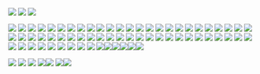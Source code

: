 

![](https://i.postimg.cc/jq4hBZD6/Untitled1445-20230807101953.png)
[![](https://file.garden/Zlc_rlwZaj3gLlZ-/Untitled36_20240530231616.png)](https://bundlrs.cc/bIackIung)
![](https://i.postimg.cc/jq4hBZD6/Untitled1445-20230807101953.png)




![](https://64.media.tumblr.com//tumblr_pbdnbphVX21xz2nuuo2_100.gif) ![](https://64.media.tumblr.com/013f6afe7b85ab7af6b95c176f02521f/7c3dd077ed76e2f9-65/s250x400/f1cc12da865accaa3ee70d8d08a4d8321ca28c39.jpg) ![](https://64.media.tumblr.com/dd8819522e5cfe8b7db8836f4fe53ac4/94152cface8e71f3-6b/s100x200/1f2420ba30694cec0386552579e05fcba53888a3.gifv)
![](https://i.imgur.com/Z80bjRI.gif) ![](https://64.media.tumblr.com/7b83eedbf46ba7527794d27262eb9f3d/tumblr_ptqxprOPyY1xbgu08o8_100.gifv) ![](https://64.media.tumblr.com/a37064fc9c009328c5890f6d57ff016d/tumblr_pw9859VfCE1xbgu08o7_100.gifv) ![](https://wilardo.crd.co/assets/images/gallery11/a08f3305.png?v=5ca3d6da)
 ![](https://wilardo.crd.co/assets/images/gallery16/aa2ea780.png?v=5ca3d6da) ![](https://wilardo.crd.co/assets/images/gallery16/a292ba52.png?v=5ca3d6da) ![](https://wilardo.crd.co/assets/images/gallery11/353f1847.png?v=5ca3d6da) ![](https://64.media.tumblr.com/626f158e91792b79556f086b8b22ff22/1ff48637beb04398-ae/s100x200/c47325d686c44805d95afae2a537ff27fe7cb128.pnj)
![](https://64.media.tumblr.com/1135ae61651fba46b5138dbc39718245/tumblr_ptqxprOPyY1xbgu08o6_100.png) ![](https://images-wixmp-ed30a86b8c4ca887773594c2.wixmp.com/f/960b5700-3f6e-4a7e-9b74-8efab247952f/d8zjg0v-5c446697-f01c-4967-8be2-4f99959e642c.png?token=eyJ0eXAiOiJKV1QiLCJhbGciOiJIUzI1NiJ9.eyJzdWIiOiJ1cm46YXBwOjdlMGQxODg5ODIyNjQzNzNhNWYwZDQxNWVhMGQyNmUwIiwiaXNzIjoidXJuOmFwcDo3ZTBkMTg4OTgyMjY0MzczYTVmMGQ0MTVlYTBkMjZlMCIsIm9iaiI6W1t7InBhdGgiOiJcL2ZcLzk2MGI1NzAwLTNmNmUtNGE3ZS05Yjc0LThlZmFiMjQ3OTUyZlwvZDh6amcwdi01YzQ0NjY5Ny1mMDFjLTQ5NjctOGJlMi00Zjk5OTU5ZTY0MmMucG5nIn1dXSwiYXVkIjpbInVybjpzZXJ2aWNlOmZpbGUuZG93bmxvYWQiXX0.Y9HbiNDznqMOzw_KJkz5gVsA35qTB2XqbxgtTq93-xc) ![](https://64.media.tumblr.com/483f2c3c92a9f99e97da9b307cd6ccf5/d9fd9108a97b6316-1e/s100x200/d428013a19e12a41b5ef726561298e5ab9bdb083.png)
![](https://64.media.tumblr.com/95c6ffb71282df33a2e61cf9d81d558f/44e34ad7242114ea-e8/s100x200/d2623953baeb2aeff7a760461556ea64062256f7.png) ![](https://64.media.tumblr.com/2b83573c053161c5247c5632f1ee97fa/102b95093da8e030-f2/s100x200/1e20ca2b29530504cb7e225c0935e1b522c4de3c.gifv) ![](https://i.postimg.cc/3x8RR9DJ/expresso.png)
![](https://i.postimg.cc/1zgyndRP/sorbet-shark.gif) ![](https://i.postimg.cc/g0r3wG6J/d8v2my5.png) ![](https://i.postimg.cc/X7Njf6rH/32517776.png)
![](https://i.postimg.cc/hvcSZHpG/10cbf6a3.png) ![](https://i.postimg.cc/Wz7F2D1b/tumblr_c1da74aa2e62283773ac97f830864d8f_7d93932c_100.webp) ![](https://i.postimg.cc/DyXpcLwb/tumblr_pwdyozj4qK1xbgu08o9_100.webp)
![](https://i.postimg.cc/8PsXSgZ1/f6a22549.png) ![](https://i.postimg.cc/qR0ZVt5Y/38a8ff0e.gif) ![](https://i.postimg.cc/SNr9Dn6R/pinkcat.gif)
![](https://i.postimg.cc/cL9BfJGb/tumblr_85463805b8ed93be565df6efa5d6fc03_847b1ee5_100.webp) ![](https://i.postimg.cc/gc6DZhsX/tumblr_inline_pe6lntIIZX1v11djx_1280.gif) ![](https://i.postimg.cc/MK8xVy7v/c7b4aa44.png)
![](https://64.media.tumblr.com/f7fa7d8af1ae3c4d915c9195cf6b0395/4d5c6f64fbf3cb0b-6e/s100x200/27b110ba586e17bf0c4842362fc6de2bc24a76a8.png) ![](https://images-wixmp-ed30a86b8c4ca887773594c2.wixmp.com/f/792db65f-e92e-4a87-b824-cc83dada2bb3/d6tkwe6-c7d86b6b-c59b-4885-ada1-69bfe63b4d3d.gif?token=eyJ0eXAiOiJKV1QiLCJhbGciOiJIUzI1NiJ9.eyJzdWIiOiJ1cm46YXBwOjdlMGQxODg5ODIyNjQzNzNhNWYwZDQxNWVhMGQyNmUwIiwiaXNzIjoidXJuOmFwcDo3ZTBkMTg4OTgyMjY0MzczYTVmMGQ0MTVlYTBkMjZlMCIsIm9iaiI6W1t7InBhdGgiOiJcL2ZcLzc5MmRiNjVmLWU5MmUtNGE4Ny1iODI0LWNjODNkYWRhMmJiM1wvZDZ0a3dlNi1jN2Q4NmI2Yi1jNTliLTQ4ODUtYWRhMS02OWJmZTYzYjRkM2QuZ2lmIn1dXSwiYXVkIjpbInVybjpzZXJ2aWNlOmZpbGUuZG93bmxvYWQiXX0.9S02HIqvisr3Uuk_Ve3K0-UzDSDe5qMzJLganfkB7jk) ![](https://64.media.tumblr.com/7f06ba415f6b2fcdfeb1ed97bc137367/9a591c2777a533ae-1a/s100x200/05af04dee1ba2152d4642d876cee31c7d0d75223.png) ![](https://64.media.tumblr.com/2fffaae8fb31a6af3a7c8e1c4fb8dd03/9328aa9bfd3300b0-4c/s100x200/73e14be3051c1e24ced491ecff05fa7ede30caf2.gif) ![](https://wilardo.crd.co/assets/images/gallery13/24668037.png?v=d19c95ca) ![](https://wilardo.crd.co/assets/images/gallery16/61942912.png?v=d19c95ca)
 ![](https://wilardo.crd.co/assets/images/gallery13/58558d64.png?v=d19c95ca) ![](https://64.media.tumblr.com/b3652befa10bab8603bd749069e9e3ed/tumblr_pc5eygFpKd1xyc4g9o1_100.jpg) ![](https://files.catbox.moe/oxj59p.gif) ![](https://files.catbox.moe/vuic5c.png) ![](https://wilardo.crd.co/assets/images/gallery08/f682c062.gif?v=d19c95ca) ![](https://wilardo.crd.co/assets/images/gallery08/28e83158.png?v=d19c95c)
![](https://i.imgur.com/eGi7brH.png) ![](https://64.media.tumblr.com/272d89ec37cf70887d383c983794fac2/f06d09507e506cb1-88/s100x200/af7b99e062da63b5c79e7ed9a98b6007df5e73a3.pnj) ![](https://external-media.spacehey.net/media/sSN1i5UkFUSQmKtpL6A8usO_98D_4R-uO04OwJIqbHJ8=/https://i.ibb.co/ysDbSSC/xd.png) ![](https://external-media.spacehey.net/media/s-4Ih5PqTbax5-ZnCM_jpAGiKDgZGXdLelsyXDM5Zz1g=/https://i.postimg.cc/QM7Dy5yh/d7dv3lv-66e29a93-7b) ![](https://external-media.spacehey.net/media/sJtfXyZngNj7jF_Rp4mV2jCmmn2wptj_UaSJJkDIhYO0=/https://i.postimg.cc/VLDyS4sp/96514967.jpg) ![](https://64.media.tumblr.com/b215094543b0bcaa676d94ca6494fdd7/985e505892f87bca-79/s100x200/5e8110964309e0d39baf553be9494d6d29b33073.png) ![](https://64.media.tumblr.com/87d6fd701f2633e415f57229f2fe83bb/2b2b6411073cf107-0e/s100x200/7068e40b27535a9fac0f5d289e44d74de3eb89d2.gifv) ![](https://64.media.tumblr.com/6b5c0d75a5b73a5e50bfaed16b4d3758/tumblr_pxdti0OBXR1xbgu08o1_100.pnj) ![](https://64.media.tumblr.com/93999031b3c76e9c5b978faf6cc3f5b7/b6671499bfdc6d69-07/s100x200/55e54bbfed59043e596a18d002a51822c97fcbde.gifv) ![](https://64.media.tumblr.com/9245a15dad34f3b6bd5179908407ec73/e16d9c3fd8438e13-af/s100x200/ccf910778204ed13b524dc4db741a009fb08e47c.jpg) ![](https://64.media.tumblr.com/9a7e784aa08c331c2772f423b418e416/39206f329e6e7408-7f/s100x200/060e68fb580d361cc5d3c305a466b4b8dca031a4.pnj) ![](https://64.media.tumblr.com/bb93c4785d115e1a1a1488b83d573d0d/08f7a935e9626706-5d/s250x400/2536edd26a56bacebda235714f6a6214ddb686f7.gifv) ![](https://images-wixmp-ed30a86b8c4ca887773594c2.wixmp.com/f/632cf12a-) ![](https://images-wixmp-ed30a86b8c4ca887773594c2.wixmp.com/f/35c46edd-7ac5-46d2-a647-2f3d9cc54ccd/d9m4pjr-9bc9497a-db3f-4ce4-b33b-e87352211305.gif?token=eyJ0eXAiOiJKV1QiLCJhbGciOiJIUzI1NiJ9.eyJzdWIiOiJ1cm46YXBwOjdlMGQxODg5ODIyNjQzNzNhNWYwZDQxNWVhMGQyNmUwIiwiaXNzIjoidXJuOmFwcDo3ZTBkMTg4OTgyMjY0MzczYTVmMGQ0MTVlYTBkMjZlMCIsIm9iaiI6W1t7InBhdGgiOiJcL2ZcLzM1YzQ2ZWRkLTdhYzUtNDZkMi1hNjQ3LTJmM2Q5Y2M1NGNjZFwvZDltNHBqci05YmM5NDk3YS1kYjNmLTRjZTQtYjMzYi1lODczNTIyMTEzMDUuZ2lmIn1dXSwiYXVkIjpbInVybjpzZXJ2aWNlOmZpbGUuZG93bmxvYWQiXX0.91JvrClNHbZshdhrwK4tQJqw7IiZy0gR7dEqubmTvek) ![](https://images-wixmp-ed30a86b8c4ca887773594c2.wixmp.com/f/ad7ff154-5722-46a2-8d64-641e1c2de0f0/d95obs9-8cdd8f1f-fc02-4a40-ada7-02dda7b6ee9d.png?token=eyJ0eXAiOiJKV1QiLCJhbGciOiJIUzI1NiJ9.eyJzdWIiOiJ1cm46YXBwOjdlMGQxODg5ODIyNjQzNzNhNWYwZDQxNWVhMGQyNmUwIiwiaXNzIjoidXJuOmFwcDo3ZTBkMTg4OTgyMjY0MzczYTVmMGQ0MTVlYTBkMjZlMCIsIm9iaiI6W1t7InBhdGgiOiJcL2ZcL2FkN2ZmMTU0LTU3MjItNDZhMi04ZDY0LTY0MWUxYzJkZTBmMFwvZDk1b2JzOS04Y2RkOGYxZi1mYzAyLTRhNDAtYWRhNy0wMmRkYTdiNmVlOWQucG5nIn1dXSwiYXVkIjpbInVybjpzZXJ2aWNlOmZpbGUuZG93bmxvYWQiXX0.41ki96nuuGekoMiUzLOsdcCUZZiaRoBmXtfz4lTdk4k) ![](https://64.media.tumblr.com/d024e709ccf534612a2fc31248ddbfd7/bc322c27d288fff3-85/s100x200/90323474bcdabe7f8e79e9603eab472242f6120c.png) ![](https://64.media.tumblr.com/303d191205f87c6d66a47425058f2148/bc322c27d288fff3-ef/s250x400/d4cd85f10c5b647b40cdb7b924bc9ea562c67f92.gifv)
![](https://i.imgur.com/wAPtCcD.gif) ![](https://64.media.tumblr.com/9d76c020cadbe86688df06d606d189d7/1830c190cfcbdfbb-4a/s250x400/35dc2e37f4766d0aad262c67cb7ef378b2c0a1c5.gifv)![](https://images-wixmp-ed30a86b8c4ca887773594c2.wixmp.com/f/15ff2f58-6600-411e-8620-956d4320c4e0/day6glz-6f13975b-074e-4fe3-a99b-be2d501bd7ae.png/v1/fill/w_99,h_56,strp/sunflowers_by_glittersludge_day6glz-fullview.png?token=eyJ0eXAiOiJKV1QiLCJhbGciOiJIUzI1NiJ9.eyJzdWIiOiJ1cm46YXBwOjdlMGQxODg5ODIyNjQzNzNhNWYwZDQxNWVhMGQyNmUwIiwiaXNzIjoidXJuOmFwcDo3ZTBkMTg4OTgyMjY0MzczYTVmMGQ0MTVlYTBkMjZlMCIsIm9iaiI6W1t7ImhlaWdodCI6Ijw9NTYiLCJwYXRoIjoiXC9mXC8xNWZmMmY1OC02NjAwLTQxMWUtODYyMC05NTZkNDMyMGM0ZTBcL2RheTZnbHotNmYxMzk3NWItMDc0ZS00ZmUzLWE5OWItYmUyZDUwMWJkN2FlLnBuZyIsIndpZHRoIjoiPD05OSJ9XV0sImF1ZCI6WyJ1cm46c2VydmljZTppbWFnZS5vcGVyYXRpb25zIl19.ZpOMykyw63VwpsPlMK8LuS8WNKZ25M7mZtvN2eCBPJo)![](https://wilardo.crd.co/assets/images/gallery16/c5913323.gif?v=d19c95ca)![](https://64.media.tumblr.com/bfa3c15e9c6314bc6d5b5d036870a003/a42e1e2d02294812-16/s100x200/31cff7f8ae8057702c737f0eafce56cfd70c3535.png)![](https://images-wixmp-ed30a86b8c4ca887773594c2.wixmp.com/f/6ed76751-77a9-4922-9c57-37fb824e6091/d5rj9lf-b3950140-f92f-4a2d-84a0-c57382abdec2.png?token=eyJ0eXAiOiJKV1QiLCJhbGciOiJIUzI1NiJ9.eyJzdWIiOiJ1cm46YXBwOjdlMGQxODg5ODIyNjQzNzNhNWYwZDQxNWVhMGQyNmUwIiwiaXNzIjoidXJuOmFwcDo3ZTBkMTg4OTgyMjY0MzczYTVmMGQ0MTVlYTBkMjZlMCIsIm9iaiI6W1t7InBhdGgiOiJcL2ZcLzZlZDc2NzUxLTc3YTktNDkyMi05YzU3LTM3ZmI4MjRlNjA5MVwvZDVyajlsZi1iMzk1MDE0MC1mOTJmLTRhMmQtODRhMC1jNTczODJhYmRlYzIucG5nIn1dXSwiYXVkIjpbInVybjpzZXJ2aWNlOmZpbGUuZG93bmxvYWQiXX0.VHjGkCyjkEviuP7vyZDQ6W0Vx4Feyt77E1etfCgSGWg)![](https://autism.crd.co/assets/images/gallery05/8b60c391.png?v=f41caa56)

![](https://i.imgur.com/bRpiu1c.gif) ![](https://i.imgur.com/G28jYtm.gif) ![](https://i.imgur.com/397obRw.png) ![](https://i.imgur.com/pNwc36X.gif)![](https://vermillion.drr.ac/assets/images/gallery02/eb3f4032.gif?v=ef52d723) ![](https://vermillion.drr.ac/assets/images/gallery02/f6dad93f.gif?v=ef52d723)![](https://dl4.glitter-graphics.net/pub/2589/2589504avab8qacdv.gif)

